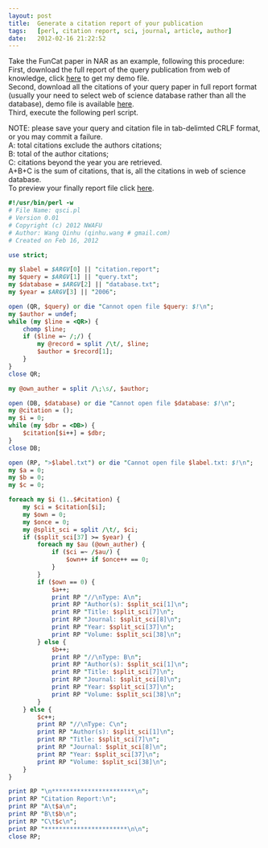 ```yaml
---
layout:	post
title:	Generate a citation report of your publication
tags:	[perl, citation report, sci, journal, article, author]
date:	2012-02-16 21:22:52
---
```


Take the FunCat paper in NAR as an example, following this procedure:  
First, download the full report of the query publication from web of knowledge, click [here][1] to get my demo file.  
Second, download all the citations of your query paper in full report format (usually your need to select web of science database rather than all the database), demo file is available [here][2].  
Third, execute the following perl script.
 
NOTE: please save your query and citation file in tab-delimted CRLF format, or you may commit a failure.  
A: total citations exclude the authors citations;  
B: total of the author citations;  
C: citations beyond the year you are retrieved.  
A+B+C is the sum of citations, that is, all the citations in web of science database.  
To preview your finally report file click [here][3].

``` perl
#!/usr/bin/perl -w
# File Name: qsci.pl
# Version 0.01
# Copyright (c) 2012 NWAFU
# Author: Wang Qinhu (qinhu.wang # gmail.com)
# Created on Feb 16, 2012

use strict;

my $label = $ARGV[0] || "citation.report";
my $query = $ARGV[1] || "query.txt";
my $database = $ARGV[2] || "database.txt";
my $year = $ARGV[3] || "2006";

open (QR, $query) or die "Cannot open file $query: $!\n";
my $author = undef;
while (my $line = <QR>) {
	chomp $line;
	if ($line =~ /;/) {
		my @record = split /\t/, $line;
		$author = $record[1];
	}
}
close QR;

my @own_auther = split /\;\s/, $author;

open (DB, $database) or die "Cannot open file $database: $!\n";
my @citation = ();
my $i = 0;
while (my $dbr = <DB>) {
	$citation[$i++] = $dbr;
}
close DB;

open (RP, ">$label.txt") or die "Cannot open file $label.txt: $!\n";
my $a = 0;
my $b = 0;
my $c = 0;

foreach my $i (1..$#citation) {
	my $ci = $citation[$i];
	my $own = 0;
	my $once = 0;
	my @split_sci = split /\t/, $ci;
	if ($split_sci[37] >= $year) {
		foreach my $au (@own_auther) {
			if ($ci =~ /$au/) {
				$own++ if $once++ == 0;
			}
		}
		if ($own == 0) {
			$a++;
			print RP "//\nType: A\n";
			print RP "Author(s): $split_sci[1]\n";
			print RP "Title: $split_sci[7]\n";
			print RP "Journal: $split_sci[8]\n";
			print RP "Year: $split_sci[37]\n";
			print RP "Volume: $split_sci[38]\n";
		} else {
			$b++;
			print RP "//\nType: B\n";
			print RP "Author(s): $split_sci[1]\n";
			print RP "Title: $split_sci[7]\n";
			print RP "Journal: $split_sci[8]\n";
			print RP "Year: $split_sci[37]\n";
			print RP "Volume: $split_sci[38]\n";		
		}
	} else {
		$c++;
		print RP "//\nType: C\n";
		print RP "Author(s): $split_sci[1]\n";
		print RP "Title: $split_sci[7]\n";
		print RP "Journal: $split_sci[8]\n";
		print RP "Year: $split_sci[37]\n";
		print RP "Volume: $split_sci[38]\n";
	}
}

print RP "\n***********************\n";
print RP "Citation Report:\n";
print RP "A\t$a\n";
print RP "B\t$b\n";
print RP "C\t$c\n";
print RP "***********************\n\n";
close RP;
```

[1]: /data/qsci/query.txt
[2]: /data/qsci/database.txt
[3]: /data/qsci/citation.report.txt

